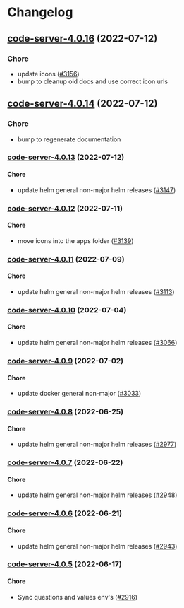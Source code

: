 # Changelog


## [code-server-4.0.16](https://github.com/truecharts/apps/compare/code-server-4.0.14...code-server-4.0.16) (2022-07-12)

### Chore

- update icons ([#3156](https://github.com/truecharts/apps/issues/3156))
- bump to cleanup old docs and use correct icon urls



## [code-server-4.0.14](https://github.com/truecharts/apps/compare/code-server-4.0.13...code-server-4.0.14) (2022-07-12)

### Chore

- bump to regenerate documentation



<a name="code-server-4.0.13"></a>
### [code-server-4.0.13](https://github.com/truecharts/apps/compare/openvscode-server-2.0.13...code-server-4.0.13) (2022-07-12)

#### Chore

* update helm general non-major helm releases ([#3147](https://github.com/truecharts/apps/issues/3147))



<a name="code-server-4.0.12"></a>
### [code-server-4.0.12](https://github.com/truecharts/apps/compare/code-server-4.0.11...code-server-4.0.12) (2022-07-11)

#### Chore

* move icons into the apps folder ([#3139](https://github.com/truecharts/apps/issues/3139))



<a name="code-server-4.0.11"></a>
### [code-server-4.0.11](https://github.com/truecharts/apps/compare/openvscode-server-2.0.11...code-server-4.0.11) (2022-07-09)

#### Chore

* update helm general non-major helm releases ([#3113](https://github.com/truecharts/apps/issues/3113))



<a name="code-server-4.0.10"></a>
### [code-server-4.0.10](https://github.com/truecharts/apps/compare/code-server-4.0.9...code-server-4.0.10) (2022-07-04)

#### Chore

* update helm general non-major helm releases ([#3066](https://github.com/truecharts/apps/issues/3066))



<a name="code-server-4.0.9"></a>
### [code-server-4.0.9](https://github.com/truecharts/apps/compare/openvscode-server-2.0.9...code-server-4.0.9) (2022-07-02)

#### Chore

* update docker general non-major ([#3033](https://github.com/truecharts/apps/issues/3033))



<a name="code-server-4.0.8"></a>
### [code-server-4.0.8](https://github.com/truecharts/apps/compare/openvscode-server-2.0.8...code-server-4.0.8) (2022-06-25)

#### Chore

* update helm general non-major helm releases ([#2977](https://github.com/truecharts/apps/issues/2977))



<a name="code-server-4.0.7"></a>
### [code-server-4.0.7](https://github.com/truecharts/apps/compare/code-server-4.0.6...code-server-4.0.7) (2022-06-22)

#### Chore

* update helm general non-major helm releases ([#2948](https://github.com/truecharts/apps/issues/2948))



<a name="code-server-4.0.6"></a>
### [code-server-4.0.6](https://github.com/truecharts/apps/compare/openvscode-server-2.0.6...code-server-4.0.6) (2022-06-21)

#### Chore

* update helm general non-major helm releases ([#2943](https://github.com/truecharts/apps/issues/2943))



<a name="code-server-4.0.5"></a>
### [code-server-4.0.5](https://github.com/truecharts/apps/compare/openvscode-server-2.0.4...code-server-4.0.5) (2022-06-17)

#### Chore

* Sync questions and values env's ([#2916](https://github.com/truecharts/apps/issues/2916))

